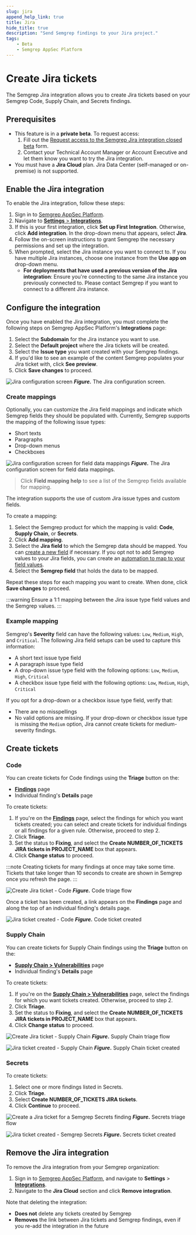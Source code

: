 ```yaml
---
slug: jira
append_help_link: true
title: Jira
hide_title: true
description: "Send Semgrep findings to your Jira project."
tags:
    - Beta
    - Semgrep AppSec Platform
---
```


# Create Jira tickets

The Semgrep Jira integration allows you to create Jira tickets based on your Semgrep Code, Supply Chain, and Secrets findings.

## Prerequisites

* This feature is in a **private beta**. To request access:
  1. Fill out the [Request access to the Semgrep Jira integration closed beta](https://get.semgrep.dev/Jira-asana-linear-private-beta.html) form.
  2. Contact your Technical Account Manager or Account Executive and let them know you want to try the Jira integration.
* You must have a **Jira Cloud** plan. Jira Data Center (self-managed or on-premise) is not supported.

## Enable the Jira integration

To enable the Jira integration, follow these steps:

1. Sign in to [Semgrep AppSec Platform](https://semgrep.dev/login).
2. Navigate to [**Settings** > **Integrations**](https://semgrep.dev/orgs/-/settings/integrations).
3. If this is your first integration, click **Set up First Integration**. Otherwise, click **Add integration**. In the drop-down menu that appears, select **Jira**.
4. Follow the on-screen instructions to grant Semgrep the necessary permissions and set up the integration.
5. When prompted, select the Jira instance you want to connect to. If you have multiple Jira instances, choose one instance from the **Use app on** drop-down menu.
   * **For deployments that have used a previous version of the Jira integration**: Ensure you're connecting to the same Jira instance you previously connected to. Please contact Semgrep if you want to connect to a different Jira instance.

## Configure the integration

Once you have enabled the Jira integration, you must complete the following steps on Semgrep AppSec Platform's **Integrations** page:

1. Select the **Subdomain** for the Jira instance you want to use.
2. Select the **Default project** where the Jira tickets will be created.
3. Select the **Issue type** you want created with your Semgrep findings.
4. If you'd like to see an example of the content Semgrep populates your Jira ticket with, click **See preview**.
5. Click **Save changes** to proceed.

![Jira configuration screen](/img/jira-subdomain.png#md-width)
**_Figure._** The Jira configuration screen.

### Create mappings

Optionally, you can customize the Jira field mappings and indicate which Semgrep fields they should be populated with. Currently, Semgrep supports the mapping of the following issue types:

* Short texts
* Paragraphs
* Drop-down menus
* Checkboxes

![Jira configuration screen for field data mappings](/img/jira-configure-defaults.png#md-width)
**_Figure._** The Jira configuration screen for field data mappings.

> Click **Field mapping help** to see a list of the Semgrep fields available for mapping.

The integration supports the use of custom Jira issue types and custom fields.

To create a mapping:

1. Select the Semgrep product for which the mapping is valid: **Code**, **Supply Chain**, or **Secrets**.
2. Click **Add mapping**.
3. Select the **Jira field** to which the Semgrep data should be mapped. You can [create a new field](https://support.atlassian.com/jira-cloud-administration/docs/create-a-custom-field/) if necessary. If you opt not to add Semgrep values to your Jira fields, you can create an [automation to map to your field values](https://www.atlassian.com/software/jira/guides/automation/overview#what-is-automation).
4. Select the **Semgrep field** that holds the data to be mapped.

Repeat these steps for each mapping you want to create. When done, click **Save changes** to proceed.

:::warning
Ensure a 1:1 mapping between the Jira issue type field values and the Semgrep values.
:::

### Example mapping

Semgrep's **Severity** field can have the following values: `Low`, `Medium`, `High`, and `Critical`. The following Jira field setups can be used to capture this information:

* A short text issue type field
* A paragraph issue type field
* A drop-down issue type field with the following options: `Low`, `Medium`, `High`, `Critical`
* A checkbox issue type field with the following options: `Low`, `Medium`, `High`, `Critical`

If you opt for a drop-down or a checkbox issue type field, verify that:

* There are no misspellings
* No valid options are missing. If your drop-down or checkbox issue type is missing the `Medium` option, Jira cannot create tickets for medium-severity findings.

## Create tickets

### Code

You can create tickets for Code findings using the **Triage** button on the:

* [**Findings**](https://semgrep.dev/orgs/-/findings) page
* Individual finding's **Details** page

To create tickets:

1. If you're on the [**Findings**](https://semgrep.dev/orgs/-/findings) page, select the findings for which you want tickets created; you can select and create tickets for individual findings or all findings for a given rule. Otherwise, proceed to step 2.
2. Click **Triage**.
3. Set the status to **Fixing**, and select the **Create <span className="placeholder">NUMBER_OF_TICKETS</span> JIRA tickets in <span className="placeholder">PROJECT_NAME</span>** box that appears.
4. Click **Change status** to proceed.

:::note
Creating tickets for many findings at once may take some time. Tickets that take longer than 10 seconds to create are shown in Semgrep once you refresh the page.
:::

![Create Jira ticket - Code](/img/jira-code-findings.png#md-width)
***Figure.*** Code triage flow

Once a ticket has been created, a link appears on the **Findings** page and along the top of an individual finding's details page.

![Jira ticket created - Code](/img/jira-code-ticketed.png#md-width)
***Figure.*** Code ticket created

### Supply Chain

You can create tickets for Supply Chain findings using the **Triage** button on the:

* [**Supply Chain > Vulnerabilities**](https://semgrep.dev/orgs/-/supply-chain/vulnerabilities) page
* Individual finding's **Details** page

To create tickets:

1. If you're on the [**Supply Chain > Vulnerabilities**](https://semgrep.dev/orgs/-/supply-chain/vulnerabilities) page, select the findings for which you want tickets created. Otherwise, proceed to step 2.
2. Click **Triage**.
3. Set the status to **Fixing**, and select the **Create <span className="placeholder">NUMBER_OF_TICKETS</span> JIRA tickets in <span className="placeholder">PROJECT_NAME</span>** box that appears.
4. Click **Change status** to proceed.

![Create Jira ticket - Supply Chain](/img/jira-ssc-findings.png#md-width)
***Figure*.** Supply Chain triage flow

![Jira ticket created - Supply Chain](/img/jira-ssc-ticketed.png#md-width)
***Figure*.** Supply Chain ticket created

### Secrets

To create tickets:

1. Select one or more findings listed in Secrets.
2. Click **Triage**.
3. Select **Create <span className="placeholder">NUMBER_OF_TICKETS</span> JIRA tickets**.
4. Click **Continue** to proceed.

![Create a Jira ticket for a Semgrep Secrets finding](/img/secrets-jira.png#md-width)
***Figure*.** Secrets triage flow

![Jira ticket created - Semgrep Secrets](/img/jira-secrets-ticketed.png#md-width)
***Figure*.** Secrets ticket created

## Remove the Jira integration

To remove the Jira integration from your Semgrep organization:

1. Sign in to [Semgrep AppSec Platform](https://semgrep.dev/login), and navigate to **Settings** > **[Integrations](https://semgrep.dev/orgs/-/settings/integrations)**.
2. Navigate to the **Jira Cloud** section and click **Remove integration**.

Note that deleting the integration:

* **Does not** delete any tickets created by Semgrep
* **Removes** the link between Jira tickets and Semgrep findings, even if you re-add the integration in the future
